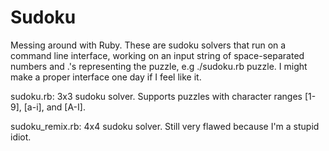 # Sudoku
Messing around with Ruby.  These are sudoku solvers that run on a command line interface, working on an input string of space-separated numbers and .'s representing the puzzle, e.g ./sudoku.rb puzzle.  I might make a proper interface one day if I feel like it.

sudoku.rb: 3x3 sudoku solver. Supports puzzles with character ranges [1-9], [a-i], and [A-I].

sudoku_remix.rb: 4x4 sudoku solver.  Still very flawed because I'm a stupid idiot.
